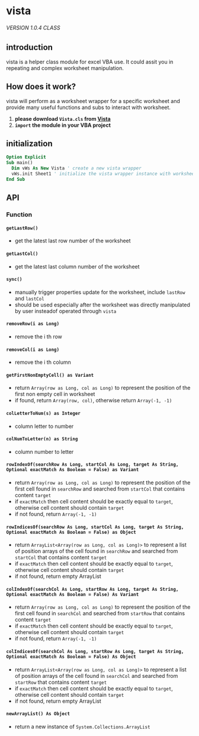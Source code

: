 # vista

###### VERSION 1.0.4 CLASS

## introduction

vista is a helper class module for excel VBA use. It could assit you in repeating and complex worksheet manipulation.

## How does it work?

vista will perform as a worksheet wrapper for a specific worksheet and provide many useful functions and subs to interact with worksheet.

1. **please download `Vista.cls` from [Vista](https://gist.github.com/1846689910/f1767e08f081bb11a9fc2a8d35018166)**
2. **`import` the module in your VBA project**

## initialization

```vb
Option Explicit
Sub main()
  Dim vWs As New Vista ' create a new vista wrapper
  vWs.init Sheet1 ' initialize the vista wrapper instance with worksheet
End Sub
```

## API

### Function

#### `getLastRow()`

- get the latest last row number of the worksheet

#### `getLastCol()`

- get the latest last column number of the worksheet

#### `sync()`

- manually trigger properties update for the worksheet, include `lastRow` and `lastCol`
- should be used especially after the worksheet was directly manipulated by user insteadof operated through `vista`

#### `removeRow(i as Long)`

- remove the i th row

#### `removeCol(i as Long)`

- remove the i th column

#### `getFirstNonEmptyCell() as Variant`

- return `Array(row as Long, col as Long)` to represent the position of the first non empty cell in worksheet
- if found, return `Array(row, col)`, otherwise return `Array(-1, -1)`

#### `colLetterToNum(s) as Integer`

- column letter to number

#### `colNumToLetter(n) as String`

- column number to letter

#### `rowIndexOf(searchRow As Long, startCol As Long, target As String, Optional exactMatch As Boolean = False) as Variant`
- return `Array(row as Long, col as Long)` to represent the position of the first cell found in `searchRow` and searched from `startCol` that contains content `target`
- if `exactMatch` then cell content should be exactly equal to `target`, otherwise cell content should contain `target`
- if not found, return `Array(-1, -1)`

#### `rowIndicesOf(searchRow As Long, startCol As Long, target As String, Optional exactMatch As Boolean = False) as Object`
- return `ArrayList<Array(row as Long, col as Long)>` to represent a list of position arrays of the cell found in `searchRow` and searched from `startCol` that contains content `target`
- if `exactMatch` then cell content should be exactly equal to `target`, otherwise cell content should contain `target`
- if not found, return empty ArrayList

#### `colIndexOf(searchCol As Long, startRow As Long, target As String, Optional exactMatch As Boolean = False) As Variant`
- return `Array(row as Long, col as Long)` to represent the position of the first cell found in `searchCol` and searched from `startRow` that contains content `target`
- if `exactMatch` then cell content should be exactly equal to `target`, otherwise cell content should contain `target`
- if not found, return `Array(-1, -1)`

#### `colIndicesOf(searchCol As Long, startRow As Long, target As String, Optional exactMatch As Boolean = False) As Object`
- return `ArrayList<Array(row as Long, col as Long)>` to represent a list of position arrays of the cell found in `searchCol` and searched from `startRow` that contains content `target`
- if `exactMatch` then cell content should be exactly equal to `target`, otherwise cell content should contain `target`
- if not found, return empty ArrayList

#### `newArrayList() As Object`
- return a new instance of `System.Collections.ArrayList`